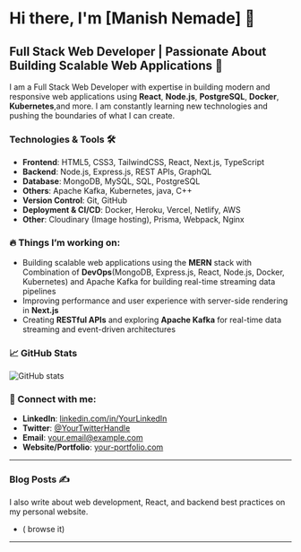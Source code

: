 # Hi there, I'm [Manish Nemade] 👋

## Full Stack Web Developer | Passionate About Building Scalable Web Applications 🚀

I am a Full Stack Web Developer with expertise in building modern and responsive web applications using **React**, **Node.js**, **PostgreSQL**, **Docker**, **Kubernetes**,and more. I am constantly learning new technologies and pushing the boundaries of what I can create.

### Technologies & Tools 🛠️
- **Frontend**: HTML5, CSS3, TailwindCSS, React, Next.js, TypeScript
- **Backend**: Node.js, Express.js, REST APIs, GraphQL
- **Database**:   MongoDB, MySQL, SQL, PostgreSQL 
- **Others**: Apache Kafka, Kubernetes, java, C++
- **Version Control**: Git, GitHub
- **Deployment & CI/CD**: Docker, Heroku, Vercel, Netlify, AWS
- **Other**: Cloudinary (Image hosting), Prisma, Webpack, Nginx

### 🔥 Things I’m working on:
- Building scalable web applications using the **MERN** stack with Combination of **DevOps**(MongoDB, Express.js, React, Node.js, Docker, Kubernetes) and Apache Kafka for building real-time streaming data pipelines
- Improving performance and user experience with server-side rendering in **Next.js**
- Creating **RESTful APIs** and exploring  **Apache Kafka** for real-time data streaming and event-driven architectures

### 📈 GitHub Stats
![GitHub stats](https://github-readme-stats.vercel.app/api?username=YourUsername&show_icons=true&hide=prs&count_private=true&hide_title=true)

### 🚀 Connect with me:
- **LinkedIn**: [linkedin.com/in/YourLinkedIn](https://www.linkedin.com/in/YourLinkedIn)
- **Twitter**: [@YourTwitterHandle](https://twitter.com/YourTwitterHandle)
- **Email**: your.email@example.com
- **Website/Portfolio**: [your-portfolio.com](https://your-portfolio.com)

---

### Blog Posts ✍️

I also write about web development, React, and backend best practices on my personal website.

- ( browse it)

---
